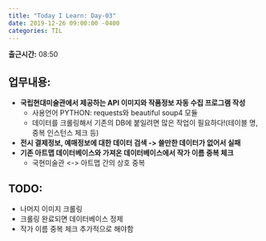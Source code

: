 ```yaml
---
title: "Today I Learn: Day-03"
date: 2019-12-26 09:00:00 -0400
categories: TIL
---
```

**출근시간:** 08:50<br>

**업무내용:**
---
+ **국립현대미술관에서 제공하는 API 이미지와 작품정보 자동 수집 프로그램 작성**
  + 사용언어 PYTHON: requests와 beautiful soup4 모듈
  + 데이터를 크롤링해서 기존의 DB에 붙일려면 많은 작업이 필요하다!(테이블 명, 중복 인스턴스 체크 등)
+ **전시 결제정보, 예매정보에 대한 데이터 검색 -> 쓸만한 데이터가 없어서 실패**
+ **기존 아트맵 데이터베이스와 가져온 데이터베이스에서 작가 이름 중복 체크**
  + 국현미술관 <-> 아트맵 간의 상호 중복

**TODO:**
---
+ 나머지 이미지 크롤링
+ 크롤링 완료되면 데이터베이스 정제
+ 작가 이름 중복 체크 추가적으로 해야함
